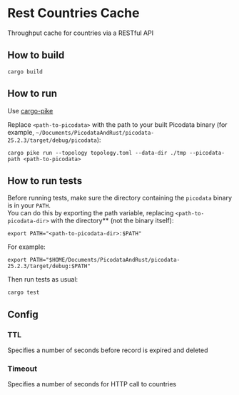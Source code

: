 # Rest Countries Cache

Throughput cache for countries via a RESTful API

## How to build
```
cargo build
```

## How to run
Use [cargo-pike](https://git.picodata.io/picodata/plugin/cargo-pike)

Replace `<path-to-picodata>` with the path to your built Picodata binary (for example, `~/Documents/PicodataAndRust/picodata-25.2.3/target/debug/picodata`):

```
cargo pike run --topology topology.toml --data-dir ./tmp --picodata-path <path-to-picodata>
```

## How to run tests

Before running tests, make sure the directory containing the `picodata` binary is in your `PATH`.  
You can do this by exporting the path variable, replacing `<path-to-picodata-dir>` with the directory** (not the binary itself):

```
export PATH="<path-to-picodata-dir>:$PATH"
```
For example:
```
export PATH="$HOME/Documents/PicodataAndRust/picodata-25.2.3/target/debug:$PATH"
```
Then run tests as usual:
```
cargo test
```

## Config
### TTL
Specifies a number of seconds before record is expired and deleted

### Timeout
Specifies a number of seconds for HTTP call to countries
